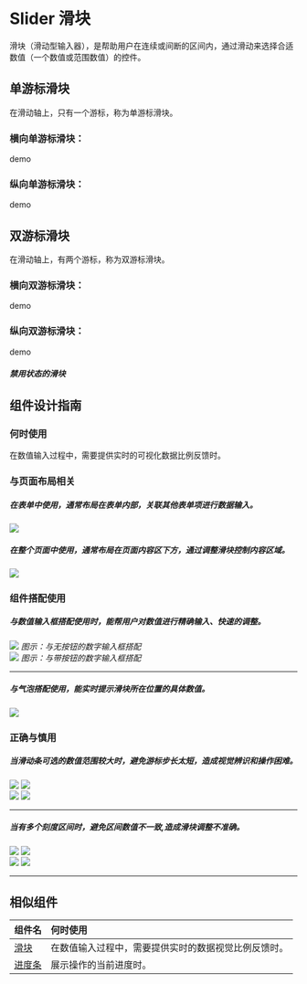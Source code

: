 # Slider 滑块

滑块（滑动型输入器），是帮助用户在连续或间断的区间内，通过滑动来选择合适数值（一个数值或范围数值）的控件。

## 单游标滑块

在滑动轴上，只有一个游标，称为单游标滑块。

### 横向单游标滑块：

demo

### 纵向单游标滑块：

demo

## 双游标滑块

在滑动轴上，有两个游标，称为双游标滑块。

### 横向双游标滑块：

demo

### 纵向双游标滑块：

demo

##### 禁用状态的滑块



## 组件设计指南

### 何时使用

在数值输入过程中，需要提供实时的可视化数据比例反馈时。

### 与页面布局相关

##### 在表单中使用，通常布局在表单内部，关联其他表单项进行数据输入。

<div class="legend">
  <div class="item">
    <img src="https://oteam-tdesign-1258344706.cos.ap-guangzhou.myqcloud.com/site/design/%E6%88%AA%E5%B1%8F2021-10-25%20%E4%B8%8B%E5%8D%883.35.51.png" />
  </div>

  <div class="item"></div>
</div>

##### 在整个页面中使用，通常布局在页面内容区下方，通过调整滑块控制内容区域。

<div class="legend">
  <div class="item">
    <img src="https://oteam-tdesign-1258344706.cos.ap-guangzhou.myqcloud.com/site/design/%E6%88%AA%E5%B1%8F2021-10-25%20%E4%B8%8B%E5%8D%883.20.52.png" />
  </div>

  <div class="item"></div>
</div>


### 组件搭配使用

##### 与数值输入框搭配使用时，能帮用户对数值进行精确输入、快速的调整。

<div class="legend">
  <div class="item">
    <img src="https://oteam-tdesign-1258344706.cos.ap-guangzhou.myqcloud.com/site/design/%E6%88%AA%E5%B1%8F2021-10-25%20%E4%B8%8B%E5%8D%883.24.26.png" />
    <em>图示：与无按钮的数字输入框搭配</em>
  </div>

  <div class="item">
    <img src="https://oteam-tdesign-1258344706.cos.ap-guangzhou.myqcloud.com/site/design/%E6%88%AA%E5%B1%8F2021-10-25%20%E4%B8%8B%E5%8D%883.24.43.png" />
    <em>图示：与带按钮的数字输入框搭配</em>
  </div>
</div>


<hr />


##### 与气泡搭配使用，能实时提示滑块所在位置的具体数值。

<div class="legend">
  <div class="item">
    <img src="https://oteam-tdesign-1258344706.cos.ap-guangzhou.myqcloud.com/site/design/20211025152605.png" />
  </div>

  <div class="item"></div>
</div>



### 正确与慎用

##### 当滑动条可选的数值范围较大时，避免游标步长太短，造成视觉辨识和操作困难。

<div class="legend">
  <div class="item">
    <img src="https://oteam-tdesign-1258344706.cos.ap-guangzhou.myqcloud.com/site/design/%E6%88%AA%E5%B1%8F2021-10-25%20%E4%B8%8B%E5%8D%883.27.58.png" />
    <img class="tag" src="https://oteam-tdesign-1258344706.cos.ap-guangzhou.myqcloud.com/site/doc/good.png" />
  </div>

  <div class="item">
    <img src="https://oteam-tdesign-1258344706.cos.ap-guangzhou.myqcloud.com/site/design/%E6%88%AA%E5%B1%8F2021-10-25%20%E4%B8%8B%E5%8D%883.28.20.png" />
    <img class="tag" src="https://oteam-tdesign-1258344706.cos.ap-guangzhou.myqcloud.com/site/doc/bad.png" />
  </div>
</div>

<hr />




##### 当有多个刻度区间时，避免区间数值不一致,造成滑块调整不准确。

<div class="legend">
  <div class="item">
    <img src="https://oteam-tdesign-1258344706.cos.ap-guangzhou.myqcloud.com/site/design/%E6%88%AA%E5%B1%8F2021-10-25%20%E4%B8%8B%E5%8D%883.30.46.png" />
    <img class="tag" src="https://oteam-tdesign-1258344706.cos.ap-guangzhou.myqcloud.com/site/doc/good.png" />
  </div>

  <div class="item">
    <img src="https://oteam-tdesign-1258344706.cos.ap-guangzhou.myqcloud.com/site/design/%E6%88%AA%E5%B1%8F2021-10-25%20%E4%B8%8B%E5%8D%883.30.58.png" />
    <img class="tag" src="https://oteam-tdesign-1258344706.cos.ap-guangzhou.myqcloud.com/site/doc/bad.png" />
  </div>
</div>

<hr />


## 相似组件

| 组件名 | 何时使用                                                     |
| :----- | :----------------------------------------------------------- |
| [滑块](./slider)       | 在数值输入过程中，需要提供实时的数据视觉比例反馈时。         |
| [进度条](./progress)   | 展示操作的当前进度时。                                       |

